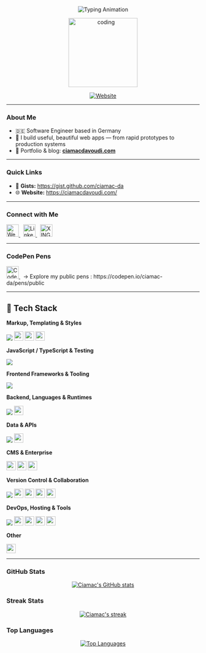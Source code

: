 <!-- Hero -->
<p align="center">
  <img src="https://readme-typing-svg.herokuapp.com?size=28&duration=3500&pause=900&center=true&vCenter=true&color=126E16&weight=700&width=980&lines=Hi+there%2C+I'm+Ciamac+%F0%9F%91%BD;Software+Engineer+in+Germany;Javascript+%E2%80%A2+Vue+%E2%80%A2+Nuxt+%E2%80%A2+TypeScript+%E2%80%A2+React+%E2%80%A2+NextJs" alt="Typing Animation" />
</p>

<p align="center">
  <img src="https://media.giphy.com/media/qgQUggAC3Pfv687qPC/giphy.gif" alt="coding" height="180" />
</p>

<p align="center">
  <a href="https://ciamacdavoudi.com/">
    <img alt="Website" src="https://img.shields.io/website?label=ciamacdavoudi.com&style=for-the-badge&url=https%3A%2F%2Fciamacdavoudi.com%2F">
  </a>
</p>

---

### About Me

- 🇩🇪  Software Engineer based in Germany
- 🧩  I build useful, beautiful web apps — from rapid prototypes to production systems
- 🔗  Portfolio & blog: **[ciamacdavoudi.com](https://ciamacdavoudi.com/)**

---

### Quick Links

- 📌 **Gists:** https://gist.github.com/ciamac-da
- 🌐 **Website:** https://ciamacdavoudi.com/

---

### Connect with Me

<a href="https://ciamacdavoudi.com/">
  <img alt="Website" height="32" src="https://img.shields.io/badge/Website-4285F4?logo=google-chrome&logoColor=white" />
</a>
&nbsp;
<a href="https://www.linkedin.com/in/ing-ciamac-davoudi-0a57a31a2/">
  <img alt="LinkedIn" height="32" src="https://img.shields.io/badge/LinkedIn-0A66C2?logo=linkedin&logoColor=white" />
</a>
&nbsp;
<a href="https://www.xing.com/profile/Ciamac_Davoudi/cv">
  <img alt="XING" height="32" src="https://img.shields.io/badge/XING-126567?logo=xing&logoColor=white" />
</a>

<br/>


[website]: https://ciamacdavoudi.com/
[linkedin]: https://www.linkedin.com/in/ing-ciamac-davoudi-0a57a31a2/
[xing]: https://www.xing.com/profile/Ciamac_Davoudi/cv

---

### CodePen Pens

<a href="https://codepen.io/ciamac-da/pens/public">
  <img alt="CodePen" height="32" src="https://img.shields.io/badge/CodePen-000000?logo=codepen&logoColor=white" />
</a>
&nbsp; → Explore my public pens : https://codepen.io/ciamac-da/pens/public

---

## 🧰 Tech Stack

**Markup, Templating & Styles**
<p>
  <img src="https://skillicons.dev/icons?i=html,css,scss,styledcomponents,bootstrap,tailwind,mui,pug&perline=12" />
  <img src="https://img.shields.io/badge/Storybook-FF4785?logo=storybook&logoColor=white" height="24" />
  <img src="https://img.shields.io/badge/XML-0F172A?logo=w3c&logoColor=white" height="24" />
  <img src="https://img.shields.io/badge/EJS-6BAF92?logo=ejs&logoColor=white" height="24" />
</p>

**JavaScript / TypeScript & Testing**
<p>
  <img src="https://skillicons.dev/icons?i=javascript,typescript,jquery,jest,vitest&perline=12" />
</p>

**Frontend Frameworks & Tooling**
<p>
  <img src="https://skillicons.dev/icons?i=vue,nuxt,react,redux,nextjs,vite,webpack&perline=12" />
</p>

**Backend, Languages & Runtimes**
<p>
  <img src="https://skillicons.dev/icons?i=nodejs,express,java,python,deno&perline=12" />
  <img src="https://img.shields.io/badge/Oak%20(Deno)-1E293B?logo=deno&logoColor=white" height="24" />
</p>

**Data & APIs**
<p>
  <img src="https://skillicons.dev/icons?i=mongodb,graphql&perline=12" />
  <img src="https://img.shields.io/badge/JSONForms-2563EB?logo=json&logoColor=white" height="24" />
</p>

**CMS & Enterprise**
<p>
  <img src="https://img.shields.io/badge/Storyblok-09B3AF?logo=storyblok&logoColor=white" height="24" />
  <img src="https://img.shields.io/badge/Adobe%20Experience%20Manager%20(AEM)-FF0000?logo=adobe&logoColor=white" height="24" />
  <img src="https://img.shields.io/badge/WordPress-21759B?logo=wordpress&logoColor=white" height="24" />
</p>

**Version Control & Collaboration**
<p>
  <img src="https://skillicons.dev/icons?i=git,github,gitlab,bitbucket,notion&perline=12" />
  <img src="https://img.shields.io/badge/Trello-0052CC?logo=trello&logoColor=white" height="24" />
  <img src="https://img.shields.io/badge/Jira-0052CC?logo=jira&logoColor=white" height="24" />
  <img src="https://img.shields.io/badge/Mural-FF4F00?logo=mural&logoColor=white" height="24" />
  <img src="https://img.shields.io/badge/GitHub%20Copilot-000000?logo=githubcopilot&logoColor=white" height="24" />
</p>

**DevOps, Hosting & Tools**
<p>
  <img src="https://skillicons.dev/icons?i=nginx,docker,vercel,firebase,netlify,heroku,postman,raspberrypi,linux,ubuntu,idea,vscode,atom&perline=12" />
  <img src="https://img.shields.io/badge/Insomnia-4000BF?logo=insomnia&logoColor=white" height="24" />
  <img src="https://img.shields.io/badge/Render-2A2A72?logo=render&logoColor=white" height="24" />
  <img src="https://img.shields.io/badge/Office%20365-D83B01?logo=microsoftoffice&logoColor=white" height="24" />
  <img src="https://img.shields.io/badge/Kali%20Linux-557C94?logo=kalilinux&logoColor=white" height="24" />
</p>

**Other**
<p>
  <img src="https://img.shields.io/badge/Scratch-4D97FF?logo=scratch&logoColor=white" height="24" />
</p>

---

### GitHub Stats

<p align="center">
  <a href="https://github.com/ciamac-da">
    <img alt="Ciamac's GitHub stats" src="https://github-readme-stats.vercel.app/api?username=ciamac-da&theme=chartreuse-dark&show_icons=true&hide_border=true" />
  </a>
</p>

### Streak Stats
<p align="center">
  <a href="https://github.com/DenverCoder1/github-readme-streak-stats">
    <img title="Get streak stats at git.io/streak-stats" alt="Ciamac's streak" src="https://github-readme-streak-stats.herokuapp.com/?user=ciamac-da&theme=black-ice&hide_border=true&stroke=0000&background=060A0CD0"/>
  </a>
</p>

### Top Languages
<p align="center">
  <a href="https://github.com/anuraghazra/github-readme-stats">
    <img alt="Top Languages" src="https://github-readme-stats.vercel.app/api/top-langs/?username=ciamac-da&langs_count=8&count_private=true&layout=compact&theme=react&hide_border=true&bg_color=0D1117" />
  </a>
</p>


